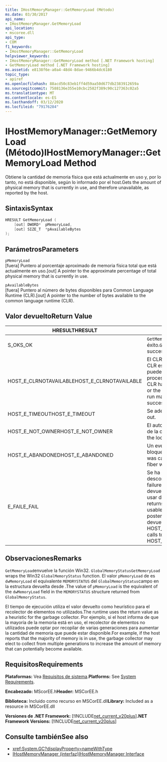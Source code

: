 ```yaml
---
title: IHostMemoryManager::GetMemoryLoad (Método)
ms.date: 03/30/2017
api_name:
- IHostMemoryManager.GetMemoryLoad
api_location:
- mscoree.dll
api_type:
- COM
f1_keywords:
- IHostMemoryManager::GetMemoryLoad
helpviewer_keywords:
- IHostMemoryManager::GetMemoryLoad method [.NET Framework hosting]
- GetMemoryLoad method [.NET Framework hosting]
ms.assetid: e8138f6e-a0a4-48d4-8dae-9466b4dc6180
topic_type:
- apiref
ms.openlocfilehash: 88acd50c83eb1ff4d59aa50d677db2383912659a
ms.sourcegitcommit: 7588136e355e10cbc2582f389c90c127363c02a5
ms.translationtype: MT
ms.contentlocale: es-ES
ms.lasthandoff: 03/12/2020
ms.locfileid: "79176284"
---
```

# <a name="ihostmemorymanagergetmemoryload-method"></a><span data-ttu-id="aca4e-102">IHostMemoryManager::GetMemoryLoad (Método)</span><span class="sxs-lookup"><span data-stu-id="aca4e-102">IHostMemoryManager::GetMemoryLoad Method</span></span>
<span data-ttu-id="aca4e-103">Obtiene la cantidad de memoria física que está actualmente en uso y, por lo tanto, no está disponible, según lo informado por el host.</span><span class="sxs-lookup"><span data-stu-id="aca4e-103">Gets the amount of physical memory that is currently in use, and therefore unavailable, as reported by the host.</span></span>  
  
## <a name="syntax"></a><span data-ttu-id="aca4e-104">Sintaxis</span><span class="sxs-lookup"><span data-stu-id="aca4e-104">Syntax</span></span>  
  
```cpp  
HRESULT GetMemoryLoad (  
    [out] DWORD*  pMemoryLoad,
    [out] SIZE_T  *pAvailableBytes  
);  
```  
  
## <a name="parameters"></a><span data-ttu-id="aca4e-105">Parámetros</span><span class="sxs-lookup"><span data-stu-id="aca4e-105">Parameters</span></span>  
 `pMemoryLoad`  
 <span data-ttu-id="aca4e-106">[fuera] Puntero al porcentaje aproximado de memoria física total que está actualmente en uso.</span><span class="sxs-lookup"><span data-stu-id="aca4e-106">[out] A pointer to the approximate percentage of total physical memory that is currently in use.</span></span>  
  
 `pAvailableBytes`  
 <span data-ttu-id="aca4e-107">[fuera] Puntero al número de bytes disponibles para Common Language Runtime (CLR).</span><span class="sxs-lookup"><span data-stu-id="aca4e-107">[out] A pointer to the number of bytes available to the common language runtime (CLR).</span></span>  
  
## <a name="return-value"></a><span data-ttu-id="aca4e-108">Valor devuelto</span><span class="sxs-lookup"><span data-stu-id="aca4e-108">Return Value</span></span>  
  
|<span data-ttu-id="aca4e-109">HRESULT</span><span class="sxs-lookup"><span data-stu-id="aca4e-109">HRESULT</span></span>|<span data-ttu-id="aca4e-110">Descripción</span><span class="sxs-lookup"><span data-stu-id="aca4e-110">Description</span></span>|  
|-------------|-----------------|  
|<span data-ttu-id="aca4e-111">S_OK</span><span class="sxs-lookup"><span data-stu-id="aca4e-111">S_OK</span></span>|<span data-ttu-id="aca4e-112">`GetMemoryLoad`regresó con éxito.</span><span class="sxs-lookup"><span data-stu-id="aca4e-112">`GetMemoryLoad` returned successfully.</span></span>|  
|<span data-ttu-id="aca4e-113">HOST_E_CLRNOTAVAILABLE</span><span class="sxs-lookup"><span data-stu-id="aca4e-113">HOST_E_CLRNOTAVAILABLE</span></span>|<span data-ttu-id="aca4e-114">El CLR no se ha cargado en un proceso o CLR está en un estado en el que no puede ejecutar código administrado o procesar la llamada correctamente.</span><span class="sxs-lookup"><span data-stu-id="aca4e-114">The CLR has not been loaded into a process, or the CLR is in a state in which it cannot run managed code or process the call successfully.</span></span>|  
|<span data-ttu-id="aca4e-115">HOST_E_TIMEOUT</span><span class="sxs-lookup"><span data-stu-id="aca4e-115">HOST_E_TIMEOUT</span></span>|<span data-ttu-id="aca4e-116">Se adelantó la llamada.</span><span class="sxs-lookup"><span data-stu-id="aca4e-116">The call timed out.</span></span>|  
|<span data-ttu-id="aca4e-117">HOST_E_NOT_OWNER</span><span class="sxs-lookup"><span data-stu-id="aca4e-117">HOST_E_NOT_OWNER</span></span>|<span data-ttu-id="aca4e-118">El autor de la llamada no es el propietario de la cerradura.</span><span class="sxs-lookup"><span data-stu-id="aca4e-118">The caller does not own the lock.</span></span>|  
|<span data-ttu-id="aca4e-119">HOST_E_ABANDONED</span><span class="sxs-lookup"><span data-stu-id="aca4e-119">HOST_E_ABANDONED</span></span>|<span data-ttu-id="aca4e-120">Un evento se canceló mientras un hilo bloqueado o fibra lo esperaba.</span><span class="sxs-lookup"><span data-stu-id="aca4e-120">An event was canceled while a blocked thread or fiber was waiting on it.</span></span>|  
|<span data-ttu-id="aca4e-121">E_FAIL</span><span class="sxs-lookup"><span data-stu-id="aca4e-121">E_FAIL</span></span>|<span data-ttu-id="aca4e-122">Se ha producido un fallo catastrófico desconocido.</span><span class="sxs-lookup"><span data-stu-id="aca4e-122">An unknown catastrophic failure occurred.</span></span> <span data-ttu-id="aca4e-123">Cuando un método devuelve E_FAIL, CLR ya no se puede usar dentro del proceso.</span><span class="sxs-lookup"><span data-stu-id="aca4e-123">When a method returns E_FAIL, the CLR is no longer usable within the process.</span></span> <span data-ttu-id="aca4e-124">Las llamadas posteriores a métodos de hospedaje devuelven HOST_E_CLRNOTAVAILABLE.</span><span class="sxs-lookup"><span data-stu-id="aca4e-124">Subsequent calls to hosting methods return HOST_E_CLRNOTAVAILABLE.</span></span>|  
  
## <a name="remarks"></a><span data-ttu-id="aca4e-125">Observaciones</span><span class="sxs-lookup"><span data-stu-id="aca4e-125">Remarks</span></span>  
 <span data-ttu-id="aca4e-126">`GetMemoryLoad`envuelve la función Win32. `GlobalMemoryStatus`</span><span class="sxs-lookup"><span data-stu-id="aca4e-126">`GetMemoryLoad` wraps the Win32 `GlobalMemoryStatus` function.</span></span> <span data-ttu-id="aca4e-127">El valor `pMemoryLoad` de es `dwMemoryLoad` el equivalente `MEMORYSTATUS` del `GlobalMemoryStatus`campo en la estructura devuelta desde .</span><span class="sxs-lookup"><span data-stu-id="aca4e-127">The value of `pMemoryLoad` is the equivalent of the `dwMemoryLoad` field in the `MEMORYSTATUS` structure returned from `GlobalMemoryStatus`.</span></span>  
  
 <span data-ttu-id="aca4e-128">El tiempo de ejecución utiliza el valor devuelto como heurístico para el recolector de elementos no utilizados.</span><span class="sxs-lookup"><span data-stu-id="aca4e-128">The runtime uses the return value as a heuristic for the garbage collector.</span></span> <span data-ttu-id="aca4e-129">Por ejemplo, si el host informa de que la mayoría de la memoria está en uso, el recolector de elementos no utilizados puede optar por recopilar de varias generaciones para aumentar la cantidad de memoria que puede estar disponible.</span><span class="sxs-lookup"><span data-stu-id="aca4e-129">For example, if the host reports that the majority of memory is in use, the garbage collector may elect to collect from multiple generations to increase the amount of memory that can potentially become available.</span></span>  
  
## <a name="requirements"></a><span data-ttu-id="aca4e-130">Requisitos</span><span class="sxs-lookup"><span data-stu-id="aca4e-130">Requirements</span></span>  
 <span data-ttu-id="aca4e-131">**Plataformas:** Vea [Requisitos de sistema](../../../../docs/framework/get-started/system-requirements.md).</span><span class="sxs-lookup"><span data-stu-id="aca4e-131">**Platforms:** See [System Requirements](../../../../docs/framework/get-started/system-requirements.md).</span></span>  
  
 <span data-ttu-id="aca4e-132">**Encabezado:** MScorEE.h</span><span class="sxs-lookup"><span data-stu-id="aca4e-132">**Header:** MSCorEE.h</span></span>  
  
 <span data-ttu-id="aca4e-133">**Biblioteca:** Incluido como recurso en MSCorEE.dll</span><span class="sxs-lookup"><span data-stu-id="aca4e-133">**Library:** Included as a resource in MSCorEE.dll</span></span>  
  
 <span data-ttu-id="aca4e-134">**Versiones de .NET Framework:** [!INCLUDE[net_current_v20plus](../../../../includes/net-current-v20plus-md.md)]</span><span class="sxs-lookup"><span data-stu-id="aca4e-134">**.NET Framework Versions:** [!INCLUDE[net_current_v20plus](../../../../includes/net-current-v20plus-md.md)]</span></span>  
  
## <a name="see-also"></a><span data-ttu-id="aca4e-135">Consulte también</span><span class="sxs-lookup"><span data-stu-id="aca4e-135">See also</span></span>

- <xref:System.GC?displayProperty=nameWithType>
- [<span data-ttu-id="aca4e-136">IHostMemoryManager (interfaz)</span><span class="sxs-lookup"><span data-stu-id="aca4e-136">IHostMemoryManager Interface</span></span>](../../../../docs/framework/unmanaged-api/hosting/ihostmemorymanager-interface.md)

